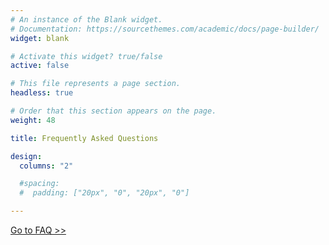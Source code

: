 ```yaml
---
# An instance of the Blank widget.
# Documentation: https://sourcethemes.com/academic/docs/page-builder/
widget: blank

# Activate this widget? true/false
active: false

# This file represents a page section.
headless: true

# Order that this section appears on the page.
weight: 48

title: Frequently Asked Questions

design:
  columns: "2"

  #spacing:
  #  padding: ["20px", "0", "20px", "0"]

---
```


[Go to FAQ >>](https://docs.ywamsendai.org/docs/students/faq/)